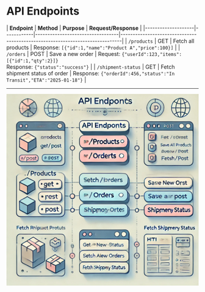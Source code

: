 
# API Endpoints

| **Endpoint**       | **Method** | **Purpose**                      | **Request/Response**
                                                  |
|--------------------|------------|----------------------------------|------------------------------------------------------------------------------|
| `/products`        | GET        | Fetch all products              | Response: `[{"id":1,"name":"Product A","price":100}]`                        |
| `/orders`          | POST       | Save a new order                | Request: `{"userId":123,"items":[{"id":1,"qty":2}]}`<br>Response: `{"status":"success"}` |
| `/shipment-status` | GET        | Fetch shipment status of order  | Response: `{"orderId":456,"status":"In Transit","ETA":"2025-01-18"}`         |

---

![API Diagram](/images/endpoint.webp)